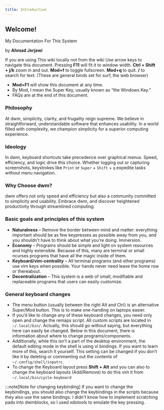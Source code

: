 ```yaml
---
title: Introduction
---
```

## Welcome!
My Documentation For This System

by **Ahmad Jerjawi**

If you are using This wiki locally not from the wiki
Use arrow keys to navigate this document. Pressing **F11** will fit it to window width. **Ctrl + Shift + j/k** zoom in and out. **Mod+f** to toggle fullscreen. **Mod+q** to quit. **/** to search for text. (These are general binds set for surf, the web browser)

- **Mod+F1** will show this document at any time.
- By Mod, I mean the Super Key, usually known as “the Windows Key.”
- FAQs are at the end of this document.


### Philosophy
At dwm, simplicity, clarity, and frugality reign supreme. We believe in straightforward, understandable software that enhances usability. In a world filled with complexity, we champion simplicity for a superior computing experience.

### Ideology
In dwm, keyboard shortcuts take precedence over graphical menus. Speed, efficiency, and logic drive this choice. Whether logging out or capturing screenshots, keystrokes like `Print` or `Super` + `Shift` + `q` expedite tasks without menu navigation.

### Why Choose dwm?
dwm offers not only speed and efficiency but also a community committed to simplicity and usability. Embrace dwm, and discover heightened productivity through streamlined computing.

### Basic goals and principles of this system
- **Naturalness** – Remove the border between mind and matter: everything important should be as few keypresses as possible away from you, and you shouldn’t have to think about what you’re doing. Immersion.
- **Economy** – Programs should be simple and light on system resources and highly extensible. Because of this, many are terminal or small ncurses programs that have all the magic inside of them.
- **Keyboard/vim-centrality** – All terminal programs (and other programs) use vim keys when possible. Your hands never need leave the home row or thereabout.
- **Decentralization** – This system is a web of small, modifiable and replaceable programs that users can easily customize.

### General keyboard changes
- The menu button (usually between the right Alt and Ctrl) is an alternative Super/Mod button. This is to make one-handing on laptops easier.
- If you’d like to change any of these keyboard changes, you need only open and change the remaps script. All custom scripts are located in `~/.local/bin/`. Actually, this should go without saying, but everything here can easily be changed. Below in this document, there is information about where to change programs/components.
- Additionally, while this isn’t a part of the desktop environment, the default editing mode in the shell is using vi bindings. If you want to learn more of this, search it yourself. This setting can be changed if you don’t like it by deleting or commenting out the contents of `~/.config/shell/inputrc`.
- To change the Keyboard layout press **Shift + Alt** and you can also to change the keyboard layouts (Add/Remove) to do this vim it from `~/.local/bin/cycle-keyboard`


:::note[Note for changing keybinding]
If you want to change the keybindings, you should also change the keybindings in the scripts because they also use the same bindings. I didn't know how to implement scratching pads into dwmblocks, so I used xdotools to emulate the key pressing.
